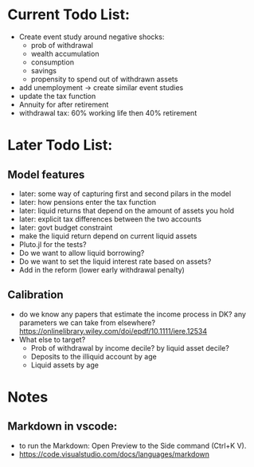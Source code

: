 # Current Todo List:
- Create event study around negative shocks:
    - prob of withdrawal
    - wealth accumulation 
    - consumption 
    - savings 
    - propensity to spend out of withdrawn assets 
- add unemployment -> create similar event studies
- update the tax function
- Annuity for after retirement 
- withdrawal tax: 60% working life then 40% retirement 


# Later Todo List:

## Model features
- later: some way of capturing first and second pilars in the model 
- later: how pensions enter the tax function 
- later: liquid returns that depend on the amount of assets you hold 
- later: explicit tax differences between the two accounts 
- later: govt budget constraint 
- make the liquid return depend on current liquid assets
- Pluto.jl for the tests?
- Do we want to allow liquid borrowing? 
- Do we want to set the liquid interest rate based on assets?
- Add in the reform (lower early withdrawal penalty)

## Calibration
- do we know any papers that estimate the income process in DK? any parameters we can take from elsewhere? https://onlinelibrary.wiley.com/doi/epdf/10.1111/iere.12534
- What else to target?
    - Prob of withdrawal by income decile? by liquid asset decile? 
    - Deposits to the illiquid account by age
    - Liquid assets by age

# Notes

## Markdown in vscode:
-  to run the Markdown: Open Preview to the Side command (Ctrl+K V).
- https://code.visualstudio.com/docs/languages/markdown
